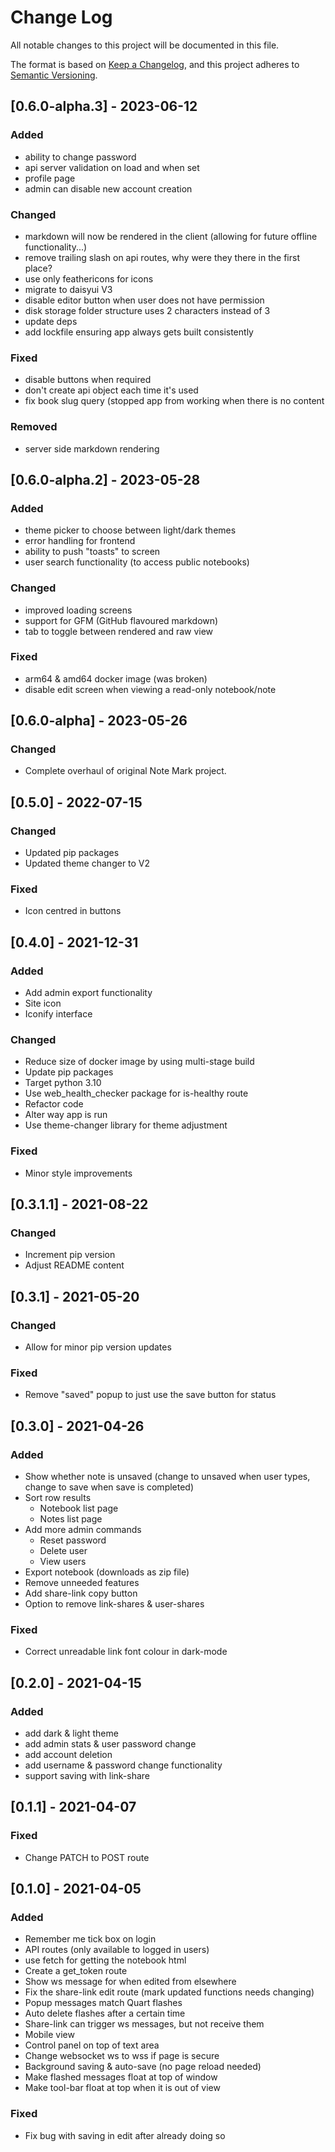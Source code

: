 # Change Log
All notable changes to this project will be documented in this file.

The format is based on [Keep a Changelog](https://keepachangelog.com/en/1.0.0/),
and this project adheres to [Semantic Versioning](https://semver.org/spec/v2.0.0.html).


## [0.6.0-alpha.3] - 2023-06-12
### Added
- ability to change password
- api server validation on load and when set
- profile page
- admin can disable new account creation
### Changed
- markdown will now be rendered in the client (allowing for future offline functionality...)
- remove trailing slash on api routes, why were they there in the first place?
- use only feathericons for icons
- migrate to daisyui V3
- disable editor button when user does not have permission
- disk storage folder structure uses 2 characters instead of 3
- update deps
- add lockfile ensuring app always gets built consistently
### Fixed
- disable buttons when required
- don't create api object each time it's used
- fix book slug query (stopped app from working when there is no content
### Removed
- server side markdown rendering

## [0.6.0-alpha.2] - 2023-05-28
### Added
- theme picker to choose between light/dark themes
- error handling for frontend
- ability to push "toasts" to screen
- user search functionality (to access public notebooks)
### Changed
- improved loading screens
- support for GFM (GitHub flavoured markdown)
- tab to toggle between rendered and raw view
### Fixed
- arm64 & amd64 docker image (was broken)
- disable edit screen when viewing a read-only notebook/note

## [0.6.0-alpha] - 2023-05-26
### Changed
- Complete overhaul of original Note Mark project.

## [0.5.0] - 2022-07-15
### Changed
- Updated pip packages
- Updated theme changer to V2

### Fixed
- Icon centred in buttons

## [0.4.0] - 2021-12-31
### Added
- Add admin export functionality
- Site icon
- Iconify interface

### Changed
- Reduce size of docker image by using multi-stage build
- Update pip packages
- Target python 3.10
- Use web_health_checker package for is-healthy route
- Refactor code
- Alter way app is run
- Use theme-changer library for theme adjustment

### Fixed
- Minor style improvements

## [0.3.1.1] - 2021-08-22
### Changed
- Increment pip version
- Adjust README content

## [0.3.1] - 2021-05-20
### Changed
- Allow for minor pip version updates

### Fixed
- Remove "saved" popup to just use the save button for status

## [0.3.0] - 2021-04-26
### Added
- Show whether note is unsaved (change to unsaved when user types, change to save when save is completed)
- Sort row results
    - Notebook list page
    - Notes list page
- Add more admin commands
    - Reset password
    - Delete user
    - View users
- Export notebook (downloads as zip file)
- Remove unneeded features
- Add share-link copy button
- Option to remove link-shares & user-shares

### Fixed
- Correct unreadable link font colour in dark-mode

## [0.2.0] - 2021-04-15
### Added
- add dark & light theme
- add admin stats & user password change
- add account deletion
- add username & password change functionality
- support saving with link-share

## [0.1.1] - 2021-04-07
### Fixed
- Change PATCH to POST route

## [0.1.0] - 2021-04-05
### Added
- Remember me tick box on login
- API routes (only available to logged in users)
- use fetch for getting the notebook html
- Create a get_token route
- Show ws message for when edited from elsewhere
- Fix the share-link edit route (mark updated functions needs changing)
- Popup messages match Quart flashes
- Auto delete flashes after a certain time
- Share-link can trigger ws messages, but not receive them
- Mobile view
- Control panel on top of text area
- Change websocket ws to wss if page is secure
- Background saving & auto-save (no page reload needed)
- Make flashed messages float at top of window
- Make tool-bar float at top when it is out of view

### Fixed
- Fix bug with saving in edit after already doing so
